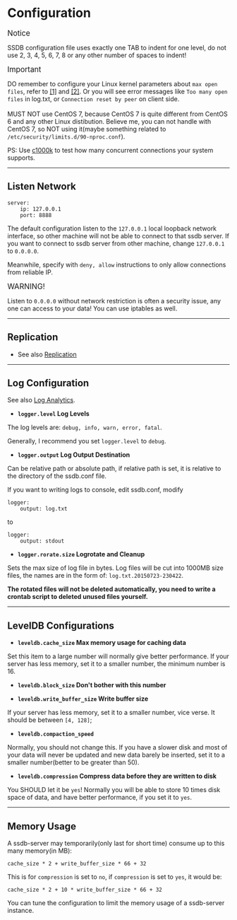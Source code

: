 # Configuration

<span class="label label-info" style="font-size: 120%;">Notice</span>
<div class="alert alert-info">
    SSDB configuration file uses exactly one TAB to indent for one level, do not use 2, 3, 4, 5, 6, 7, 8 or any other number of spaces to indent!
</div>

<span class="label label-warning" style="font-size: 120%;">Important</span>
<div class="alert alert-danger">
	DO remember to configure your Linux kernel parameters about <code>max open files</code>, refer to <a href="http://www.cyberciti.biz/faq/linux-increase-the-maximum-number-of-open-files/">[1]</a> and <a href="http://www.lognormal.com/blog/2012/09/27/linux-tcpip-tuning/">[2]</a>. Or you will see error messages like <code>Too many open files</code> in log.txt, or <code>Connection reset by peer</code> on client side.
	<br/><br/>
	MUST NOT use CentOS 7, because CentOS 7 is quite different from CentOS 6 and any other Linux distibution. Believe me, you can not handle with CentOS 7, so NOT using it(maybe something related to <code>/etc/security/limits.d/90-nproc.conf</code>).
</div>

PS: Use [c1000k](https://github.com/ideawu/c1000k) to test how many concurrent connections your system supports.

---

## Listen Network

    server:
    	ip: 127.0.0.1
    	port: 8888

The default configuration listen to the `127.0.0.1` local loopback network interface, so other machine will not be able to connect to that ssdb server. If you want to connect to ssdb server from other machine, change `127.0.0.1` to `0.0.0.0`.

Meanwhile, specify with `deny, allow` instructions to only allow connections from reliable IP.

<span class="label label-danger" style="font-size: 120%;">WARNING!</span>
<div class="alert alert-danger">
    Listen to <code>0.0.0.0</code> without network restriction is often a security issue, any one can access to your data! You can use iptables as well.
</div>

---

## Replication

* See also [Replication](./replication.html)

---

## Log Configuration

See also [Log Analytics](./logs.html).

* __`logger.level` Log Levels__

The log levels are: `debug, info, warn, error, fatal`.

Generally, I recommend you set `logger.level` to `debug`.

* __`logger.output` Log Output Destination__

Can be relative path or absolute path, if relative path is set, it is relative to the directory of the ssdb.conf file.

If you want to writing logs to console, edit ssdb.conf, modify

	logger:
		output: log.txt

to

	logger:
		output: stdout


* __`logger.rorate.size` Logrotate and Cleanup__

Sets the max size of log file in bytes. Log files will be cut into 1000MB size files, the names are in the form of: `log.txt.20150723-230422`.

__The rotated files will not be deleted automatically, you need to write a crontab script to deleted unused files yourself.__


---

## LevelDB Configurations

* __`leveldb.cache_size` Max memory usage for caching data__

Set this item to a large number will normally give better performance. If your server has less memory, set it to a smaller number, the minimum number is 16.

* __`leveldb.block_size` Don't bother with this number__

* __`leveldb.write_buffer_size` Write buffer size__

If your server has less memory, set it to a smaller number, vice verse. It should be between `[4, 128]`;

* __`leveldb.compaction_speed`__

Normally, you should not change this. If you have a slower disk and most of your data will never be updated and new data barely be inserted, set it to a smaller number(better to be greater than 50).

* __`leveldb.compression` Compress data before they are written to disk__

You SHOULD let it be `yes`! Normally you will be able to store 10 times disk space of data, and have better performance, if you set it to `yes`.


---


## Memory Usage

A ssdb-server may temporarily(only last for short time) consume up to this many memory(in MB):

	cache_size * 2 + write_buffer_size * 66 + 32

This is for `compression` is set to `no`, if `compression` is set to `yes`, it would be:

	cache_size * 2 + 10 * write_buffer_size * 66 + 32

You can tune the configuration to limit the memory usage of a ssdb-server instance.
